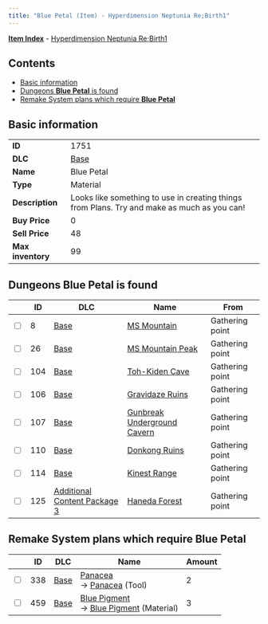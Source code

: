 ```yaml
---
title: "Blue Petal (Item) - Hyperdimension Neptunia Re;Birth1"
---
```


[**Item Index**](/neptunia/rb1/item/index.html) - [Hyperdimension Neptunia Re;Birth1](/neptunia/rb1)

## Contents

- [Basic information](#basic-information)
- [Dungeons **Blue Petal** is found](#dungeons-blue-petal-is-found)
- [Remake System plans which require **Blue Petal**](#remake-system-plans-which-require-blue-petal)

## Basic information

|   |   |
| -- | -- |
| **ID** | 1751 |
| **DLC** | [Base](/neptunia/rb1/dlc/1-base.html) |
| **Name** | Blue Petal |
| **Type** | Material |
| **Description** | Looks like something to use in creating things from Plans. Try and make as much as you can! |
| **Buy Price** | 0 |
| **Sell Price** | 48 |
| **Max inventory** | 99 |

## Dungeons **Blue Petal** is found

|    | ID | DLC | Name | From |
| -- | -- | --- | ---- | ---- |
| <input type="checkbox" id="rb1-dungeon-1-8" class="trackbox" /> | 8 | [Base](/neptunia/rb1/dlc/1-base.html) | [MS Mountain](/neptunia/rb1/dungeon/1-8-ms-mountain.html) | Gathering point |
| <input type="checkbox" id="rb1-dungeon-1-26" class="trackbox" /> | 26 | [Base](/neptunia/rb1/dlc/1-base.html) | [MS Mountain Peak](/neptunia/rb1/dungeon/1-26-ms-mountain-peak.html) | Gathering point |
| <input type="checkbox" id="rb1-dungeon-1-104" class="trackbox" /> | 104 | [Base](/neptunia/rb1/dlc/1-base.html) | [Toh-Kiden Cave](/neptunia/rb1/dungeon/1-104-toh-kiden-cave.html) | Gathering point |
| <input type="checkbox" id="rb1-dungeon-1-106" class="trackbox" /> | 106 | [Base](/neptunia/rb1/dlc/1-base.html) | [Gravidaze Ruins](/neptunia/rb1/dungeon/1-106-gravidaze-ruins.html) | Gathering point |
| <input type="checkbox" id="rb1-dungeon-1-107" class="trackbox" /> | 107 | [Base](/neptunia/rb1/dlc/1-base.html) | [Gunbreak Underground Cavern](/neptunia/rb1/dungeon/1-107-gunbreak-underground-cavern.html) | Gathering point |
| <input type="checkbox" id="rb1-dungeon-1-110" class="trackbox" /> | 110 | [Base](/neptunia/rb1/dlc/1-base.html) | [Donkong Ruins](/neptunia/rb1/dungeon/1-110-donkong-ruins.html) | Gathering point |
| <input type="checkbox" id="rb1-dungeon-1-114" class="trackbox" /> | 114 | [Base](/neptunia/rb1/dlc/1-base.html) | [Kinest Range](/neptunia/rb1/dungeon/1-114-kinest-range.html) | Gathering point |
| <input type="checkbox" id="rb1-dungeon-12-125" class="trackbox" /> | 125 | [Additional Content Package 3](/neptunia/rb1/dlc/12-pack3.html) | [Haneda Forest](/neptunia/rb1/dungeon/12-125-haneda-forest.html) | Gathering point |

## Remake System plans which require **Blue Petal**

|    | ID | DLC | Name | Amount |
| -- | -- | --- | ---- | ------ |
| <input type="checkbox" id="rb1-remake-1-338" class="trackbox" /> | 338 | [Base](/neptunia/rb1/dlc/1-base.html) | [Panacea](/neptunia/rb1/remake/1-338-panacea.html)<br />→ [Panacea](/neptunia/rb1/item/1-31-panacea.html) (Tool) | 2 |
| <input type="checkbox" id="rb1-remake-1-459" class="trackbox" /> | 459 | [Base](/neptunia/rb1/dlc/1-base.html) | [Blue Pigment](/neptunia/rb1/remake/1-459-blue-pigment.html)<br />→ [Blue Pigment](/neptunia/rb1/item/1-1938-blue-pigment.html) (Material) | 3 |